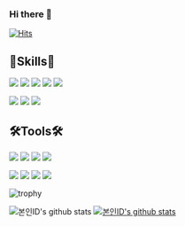 ### Hi there 👋 

[![Hits](https://hits.seeyoufarm.com/api/count/incr/badge.svg?url=https%3A%2F%2Fgithub.com%2Fjaehyeon-git&count_bg=%2379C83D&title_bg=%23555555&icon=&icon_color=%23E7E7E7&title=hits&edge_flat=false)](https://hits.seeyoufarm.com)


## 💪Skills👊
<img src="https://img.shields.io/badge/C-A8B9CC?style=flat-square&logo=C&logoColor=white"/> <img src="https://img.shields.io/badge/C++-00599C?style=flat-square&logo=Cplusplus&logoColor=white"/> <img src="https://img.shields.io/badge/Python-3776AB?style=flat-square&logo=Python&logoColor=white"/> <img src="https://img.shields.io/badge/Keras-D00000?style=flat-square&logo=Keras&logoColor=white"/> <img src="https://img.shields.io/badge/Pytorch-EE4C2C?style=flat-square&logo=Pytorch&logoColor=white"/>

<img src="https://img.shields.io/badge/Arduino-00979D?style=flat-square&logo=Arduino&logoColor=white"/> <img src="https://img.shields.io/badge/Arm-0091BD?style=flat-square&logo=Arm&logoColor=white"/> <img src="https://img.shields.io/badge/Raspberry Pi-A22846?style=flat-square&logo=Raspberry Pi&logoColor=white"/>

## 🛠Tools🛠
<img src="https://img.shields.io/badge/Linux-FCC624?style=flat-square&logo=Linux&logoColor=white"/> <img src="https://img.shields.io/badge/Vim-019733?style=flat-square&logo=Vim&logoColor=white"/> <img src="https://img.shields.io/badge/Visual Studio-5C2D91?style=flat-square&logo=Visual Studio&logoColor=white"/> <img src="https://img.shields.io/badge/Visual Studio Code-007ACC?style=flat-square&logo=Visual Studio Code&logoColor=white"/>

<img src="https://img.shields.io/badge/GitHub-181717?style=flat-square&logo=GitHub&logoColor=white"/> <img src="https://img.shields.io/badge/Slack-4A154B?style=flat-square&logo=Slack&logoColor=white"/> <img src="https://img.shields.io/badge/GitLab-FCA121?style=flat-square&logo=GitLab&logoColor=white"/> <img src="https://img.shields.io/badge/Notion-000000?style=flat-square&logo=Notion&logoColor=white"/>



![trophy](https://github-profile-trophy.vercel.app/?username=jaehyeon-git)


![본인ID's github stats](https://github-readme-stats.vercel.app/api?username=jaehyeon-git&show_icons=true)
[![본인ID's github stats](https://github-readme-stats.vercel.app/api/top-langs/?username=jaehyeon-git&show_icons=true&hide_border=true&title_color=004386&icon_color=004386&layout=compact)](https://github.com/jaehyeon-git)

<!--
**jaehyeon-git/jaehyeon-git** is a ✨ _special_ ✨ repository because its `README.md` (this file) appears on your GitHub profile.

Here are some ideas to get you started:

- 🔭 I’m currently working on ...
- 🌱 I’m currently learning ...
- 👯 I’m looking to collaborate on ...
- 🤔 I’m looking for help with ...
- 💬 Ask me about ...
- 📫 How to reach me: ...
- 😄 Pronouns: ...
- ⚡ Fun fact: ...
-->
